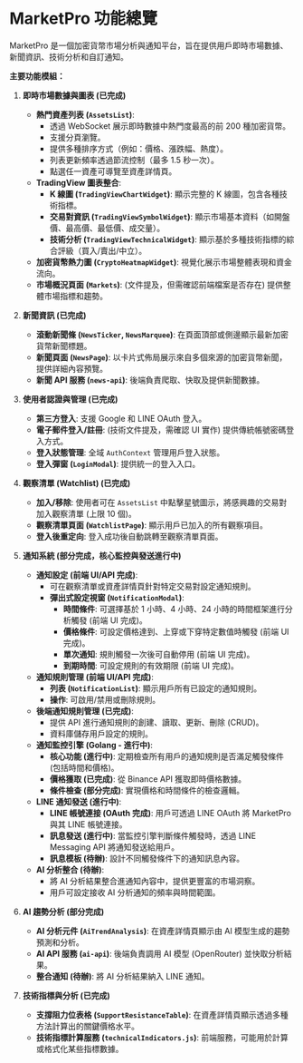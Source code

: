# MarketPro 功能總覽

MarketPro 是一個加密貨幣市場分析與通知平台，旨在提供用戶即時市場數據、新聞資訊、技術分析和自訂通知。

**主要功能模組：**

1.  **即時市場數據與圖表 (已完成)**
    *   **熱門資產列表 (`AssetsList`)**:
        *   透過 WebSocket 展示即時數據中熱門度最高的前 200 種加密貨幣。
        *   支援分頁瀏覽。
        *   提供多種排序方式（例如：價格、漲跌幅、熱度）。
        *   列表更新頻率透過節流控制（最多 1.5 秒一次）。
        *   點選任一資產可導覽至資產詳情頁。
    *   **TradingView 圖表整合**:
        *   **K 線圖 (`TradingViewChartWidget`)**: 顯示完整的 K 線圖，包含各種技術指標。
        *   **交易對資訊 (`TradingViewSymbolWidget`)**: 顯示市場基本資料（如開盤價、最高價、最低價、成交量）。
        *   **技術分析 (`TradingViewTechnicalWidget`)**: 顯示基於多種技術指標的綜合評級（買入/賣出/中立）。
    *   **加密貨幣熱力圖 (`CryptoHeatmapWidget`)**: 視覺化展示市場整體表現和資金流向。
    *   **市場概況頁面 (`Markets`)**: (文件提及，但需確認前端檔案是否存在) 提供整體市場指標和趨勢。

2.  **新聞資訊 (已完成)**
    *   **滾動新聞條 (`NewsTicker`, `NewsMarquee`)**: 在頁面頂部或側邊顯示最新加密貨幣新聞標題。
    *   **新聞頁面 (`NewsPage`)**: 以卡片式佈局展示來自多個來源的加密貨幣新聞，提供詳細內容預覽。
    *   **新聞 API 服務 (`news-api`)**: 後端負責爬取、快取及提供新聞數據。

3.  **使用者認證與管理 (已完成)**
    *   **第三方登入**: 支援 Google 和 LINE OAuth 登入。
    *   **電子郵件登入/註冊**: (技術文件提及，需確認 UI 實作) 提供傳統帳號密碼登入方式。
    *   **登入狀態管理**: 全域 `AuthContext` 管理用戶登入狀態。
    *   **登入彈窗 (`LoginModal`)**: 提供統一的登入入口。

4.  **觀察清單 (Watchlist) (已完成)**
    *   **加入/移除**: 使用者可在 `AssetsList` 中點擊星號圖示，將感興趣的交易對加入觀察清單 (上限 10 個)。
    *   **觀察清單頁面 (`WatchlistPage`)**: 顯示用戶已加入的所有觀察項目。
    *   **登入後重定向**: 登入成功後自動跳轉至觀察清單頁面。

5.  **通知系統 (部分完成，核心監控與發送進行中)**
    *   **通知設定 (前端 UI/API 完成)**:
        *   可在觀察清單或資產詳情頁針對特定交易對設定通知規則。
        *   **彈出式設定視窗 (`NotificationModal`)**:
            *   **時間條件**: 可選擇基於 1 小時、4 小時、24 小時的時間框架進行分析觸發 (前端 UI 完成)。
            *   **價格條件**: 可設定價格達到、上穿或下穿特定數值時觸發 (前端 UI 完成)。
            *   **單次通知**: 規則觸發一次後可自動停用 (前端 UI 完成)。
            *   **到期時間**: 可設定規則的有效期限 (前端 UI 完成)。
    *   **通知規則管理 (前端 UI/API 完成)**:
        *   **列表 (`NotificationList`)**: 顯示用戶所有已設定的通知規則。
        *   **操作**: 可啟用/禁用或刪除規則。
    *   **後端通知規則管理 (已完成)**:
        *   提供 API 進行通知規則的創建、讀取、更新、刪除 (CRUD)。
        *   資料庫儲存用戶設定的規則。
    *   **通知監控引擎 (Golang - 進行中)**:
        *   **核心功能 (進行中)**: 定期檢查所有用戶的通知規則是否滿足觸發條件 (包括時間和價格)。
        *   **價格獲取 (已完成)**: 從 Binance API 獲取即時價格數據。
        *   **條件檢查 (部分完成)**: 實現價格和時間條件的檢查邏輯。
    *   **LINE 通知發送 (進行中)**:
        *   **LINE 帳號連接 (OAuth 完成)**: 用戶可透過 LINE OAuth 將 MarketPro 與其 LINE 帳號連接。
        *   **訊息發送 (進行中)**: 當監控引擎判斷條件觸發時，透過 LINE Messaging API 將通知發送給用戶。
        *   **訊息模板 (待辦)**: 設計不同觸發條件下的通知訊息內容。
    *   **AI 分析整合 (待辦)**:
        *   將 AI 分析結果整合進通知內容中，提供更豐富的市場洞察。
        *   用戶可設定接收 AI 分析通知的頻率與時間範圍。

6.  **AI 趨勢分析 (部分完成)**
    *   **AI 分析元件 (`AiTrendAnalysis`)**: 在資產詳情頁顯示由 AI 模型生成的趨勢預測和分析。
    *   **AI API 服務 (`ai-api`)**: 後端負責調用 AI 模型 (OpenRouter) 並快取分析結果。
    *   **整合通知 (待辦)**: 將 AI 分析結果納入 LINE 通知。

7.  **技術指標與分析 (已完成)**
    *   **支撐阻力位表格 (`SupportResistanceTable`)**: 在資產詳情頁顯示透過多種方法計算出的關鍵價格水平。
    *   **技術指標計算服務 (`technicalIndicators.js`)**: 前端服務，可能用於計算或格式化某些指標數據。 